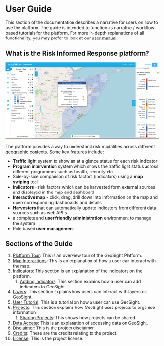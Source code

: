 [//]: # "GeoSight is UNICEF's geospatial web-based business intelligence platform."
[//]: # 
[//]: # "Contact : geosight-no-reply@unicef.org"
[//]: # 
[//]: # ".. note:: This program is free software; you can redistribute it and/or modify"
[//]: # "    it under the terms of the GNU Affero General Public License as published by"
[//]: # "    the Free Software Foundation; either version 3 of the License, or"
[//]: # "    (at your option) any later version."
[//]: # 
[//]: # "__author__ = 'irwan@kartoza.com'"
[//]: # "__date__ = '13/06/2023'"
[//]: # "__copyright__ = ('Copyright 2023, Unicef')"
[//]: # "__copyright__ = ('Copyright 2023, Unicef')"

# User Guide

This section of the documentation describes a narrative for users on how to use the platform. The guide is intended to function as narrative / workflow based tutorials for the platform. For more in-depth explanations of all functionality, you may prefer to look at our [user manual](../manual/index.md).

## What is the Risk Informed Response platform?

![Overview Diagram](img/rir-website.png)

The platform provides a way to understand risk modalities across different geographic contexts. Some key features include:

* **Traffic light** system to show an at a glance status for each risk indicator
* **Program intervention** system which shows the traffic light status across different programmes such as health, security etc.
* Side-by-side comparison of risk factors (indicators) using a **map swiping** tool
* **Indicators** - risk factors which can be harvested form external sources and displayed in the map and dashboard
* **Interactive map** - click, drag, drill down into information on the map and open corresponding dashboards and details
* **Harvesters** that can automatically update indicators from different data sources such as web API's
* a complete and **user friendly administration** environment to manage the system
* Role based **user management**

## Sections of the Guide

1. [Platform Tour](platform-tour.md): This is an overview tour of the GeoSight Platform.
2. [Map Interactions](map-interactions.md): This is an explanation of how a user can interact with the map.
3. [Indicators](indicator.md): This section is an explanation of the indicators on the platform.
      1. [Adding Indicators](adding-indicators.md): This section explains how a user can add indicators to GeoSight.
4. [Layers](layers.md): This section explains how users can interact with layers on GeoSight.
5. [User Tutorial](user-tutorial.md): This is a tutorial on how a user can use GeoSight.
6. [Projects](projects.md): This section explains how GeoSight uses projects to organise information.
      1. [Sharing Projects](sharing-projects.md): This shows how projects can be shared.
7. [Data Access](data-access.md): This is an explanation of accessing data on GeoSight.
8. [Disclaimer](../../about/disclaimer.md): This is the project disclaimer.
9. [Credits](../../about/credits.md): These are the credits relating to the project.
10. [License](../../about/license.md): This is the project license.
